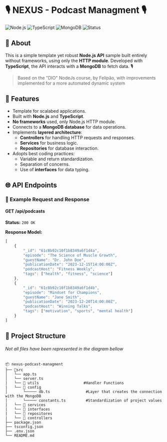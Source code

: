# 🎙️ NEXUS - Podcast Managment 🎙️ 

![Node.js](https://img.shields.io/badge/Node.js-339933?style=flat&logo=node.js&logoColor=white)
![TypeScript](https://img.shields.io/badge/TypeScript-007ACC?style=flat&logo=typescript&logoColor=white)
![MongoDB](https://img.shields.io/badge/MongoDB-47A248?style=flat&logo=mongodb&logoColor=white)
![Status](https://img.shields.io/badge/Status-Completed-brightgreen?style=flat)

## 📖 About
This is a simple template yet robust **Node.js API** sample built entirely without frameworks, using only the **HTTP module**. Developed with **TypeScript**, the API interacts with a **MongoDB** to fetch data. 🎙️

> Based on the "DIO" NodeJs course, by Felipão, with improvements implemented for a more automated dynamic system





## 🚀 Features

- Template for scalabed applications.
- Built with **Node.js** and **TypeScript**.
- **No frameworks** used, only Node.js HTTP module.
- Connects to a **MongoDB database** for data operations.
- Implements **layered architecture**:
  - **Controllers** for handling HTTP requests and responses.
  - **Services** for business logic.
  - **Repositories** for database interaction.
- Adopts best coding practices:
  - Variable and return standardization.
  - Separation of concerns.
  - Use of **interfaces** for data typing.


## 🌐 API Endpoints

### 📄 Example Request and Response

#### **GET /api/podcasts**

**Status:** `200 OK`  

**Response Model:**  

```typescript
[
    {
        "_id": "61c8b92c10f1b8349a6f1d4a",
        "episode": "The Science of Muscle Growth",
        "guestName": "Dr. John Doe",
        "publicationDate": "2023-12-15T14:00:00Z",
        "podcastHost": "Fitness Weekly",
        "tags": ["health", "fitness", "science"]
    },
    {
        "_id": "61c8b92c10f1b8349a6f1d4b",
        "episode": "Mindset for Champions",
        "guestName": "Jane Smith",
        "publicationDate": "2023-12-20T14:00:00Z",
        "podcastHost": "Winning Talks",
        "tags": ["motivation", "sports", "mental health"]
    }
]


```

## 📂 Project Structure 
###### Not all files have been represented in the diagram bellow

```plaintext
📦 nexus-podcast-managment
├── 📁src
│   └── app.ts                       
│   └── server.ts                       
|   └── 📁 utils                    #Handler Functions
|   └── 📁 config
│       └───── db.ts                #Layer that creates the connection with the MongoDB
│       └───── constants.ts         #Standardization of project values
|   └── 📁 services
|   └── 📁 interfaces
|   └── 📁 repositores
|   └── 📁 controllers
├── package.json               
├── tsconfig.json      
├── .env.json      
└── README.md                  
